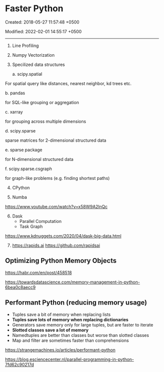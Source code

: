 # Faster Python

Created: 2018-05-27 11:57:48 +0500

Modified: 2022-02-01 14:55:17 +0500

---

1. Line Profiling

2. Numpy Vectorization

3. Specilized data structures

    a.  scipy.spatial

For spatial query like distances, nearest neighbor, kd trees etc.

b.  pandas

for SQL-like grouping or aggregation

c.  xarray

for grouping across multiple dimensions

d.  scipy.sparse

sparse matrices for 2-dimensional structured data

e.  sparse package

for N-dimensional structured data

f.  scipy.sparse.csgraph

for graph-like problems (e.g. finding shortest paths)

4. CPython

5. Numba

<https://www.youtube.com/watch?v=x58W9A2lnQc>

6. Dask
    - Parallel Computation
    - Task Graph

<https://www.kdnuggets.com/2020/04/dask-big-data.html>

7. <https://rapids.ai> <https://github.com/rapidsai>

## Optimizing Python Memory Objects

<https://habr.com/en/post/458518>

<https://towardsdatascience.com/memory-management-in-python-6bea0c8aecc9>

## Performant Python (reducing memory usage)

- Tuples save a bit of memory when replacing lists
- **Tuples save lots of memory when replacing dictionaries**
- Generators save memory only for large tuples, but are faster to iterate
- **Slotted classes save a lot of memory**
- Namedtuples are better than classes but worse than slotted classes
- Map and filter are sometimes faster than comprehensions

<https://strangemachines.io/articles/performant-python>

<https://blog.esciencecenter.nl/parallel-programming-in-python-7fd62c90217d>
